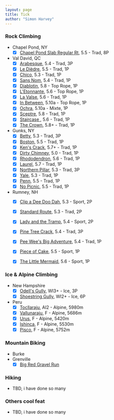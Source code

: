 ```yaml
---
layout: page
title: Tick
author: "Simon Harvey"
---
```


### Rock Climbing
* Chapel Pond, NY
  - [x] [Chapel Pond Slab Regular Rt](https://www.mountainproject.com/route/106411030/regular-route), 5.5 - Trad, 8P
* Val David, QC
  - [x] [Arabesque](https://www.mountainproject.com/route/108380035/arabesque), 5.4 - Trad, 3P
  - [x] [Le Dièdre](https://www.mountainproject.com/route/117360719/le-diedre), 5.5 - Trad, 1P
  - [x] [Chico](https://www.mountainproject.com/route/110523985/chico), 5.3 - Trad, 1P
  - [x] [Sans Nom](https://www.mountainproject.com/route/110523851/sans-nom), 5.4 - Trad, 1P
  - [x] [Diablotin](https://www.mountainproject.com/route/110524261/diablotin), 5.8 - Top Rope, 1P
  - [x] [L'Etonnante](https://www.mountainproject.com/route/110524282/letonnante), 5.6 - Top Rope, 1P
  - [x] [La Valse](https://www.mountainproject.com/route/108377855/la-valse), 5.6 - Trad, 1P
  - [x] [In Between](https://www.mountainproject.com/route/110524008/in-between), 5.10a - Top Rope, 1P
  - [x] [Ochra](https://www.mountainproject.com/route/108145859/ochra), 5.10a - Mixte, 1P
  - [x] [Sceptre](https://www.mountainproject.com/route/109006250/sceptre), 5.8 - Trad, 1P
  - [x] [Staircase ](https://www.mountainproject.com/route/108411431/staircase), 5.6 - Trad, 1P
  - [x] [The Crown](https://www.mountainproject.com/route/109194197/the-crown), 5.8+ - Trad, 1P
* Gunks, NY
  - [x] [Betty](https://www.mountainproject.com/route/105920873/betty), 5.3 - Trad, 3P
  - [x] [Boston](https://www.mountainproject.com/route/106031901/boston), 5.5 - Trad, 1P
  - [x] [Ken's Crack](https://www.mountainproject.com/route/105799779/kens-crack), 5.7+ - Trad, 1P
  - [x] [Dirty Chimney](https://www.mountainproject.com/route/106511488/dirty-chimney), 5.0 - Trad, 1P
  - [x] [Rhododendron](https://www.mountainproject.com/route/105810485/rhododendron), 5.6 - Trad, 1P
  - [x] [Laurel](https://www.mountainproject.com/route/105810464/laurel), 5.7 - Trad, 1P
  - [x] [Northern Pillar](https://www.mountainproject.com/route/105939747/northern-pillar), 5.3 - Trad, 3P
  - [x] [Yale](https://www.mountainproject.com/route/109149831/yale), 5.3 - Trad, 1P
  - [x] [Penn](https://www.mountainproject.com/route/113805195/penn), 5.5 - Trad, 1P
  - [x] [No Picnic](https://www.mountainproject.com/route/106133879/no-picnic), 5.5 - Trad, 1P
* Rumney, NH
  - [x] [Clip a Dee Doo Dah](https://www.mountainproject.com/route/105888037/clip-a-dee-doo-dah), 5.3 - Sport, 2P
  - [x] [Standard Route](https://www.mountainproject.com/route/106397749/standard-route), 5.3 - Trad, 2P
  - [x] [Lady and the Tramp](https://www.mountainproject.com/route/106057108/lady-and-the-tramp), 5.4 - Sport, 2P
  - [x] [Pine Tree Crack](https://www.mountainproject.com/route/106057097/pine-tree-crack), 5.4 - Trad, 3P
  - [x] [Pee Wee's Big Adventure](https://www.mountainproject.com/route/105966723/pee-wees-big-adventure), 5.4 - Trad, 1P
  - [x] [Piece of Cake](https://www.mountainproject.com/route/106491699/piece-of-cake), 5.5 - Sport, 1P
  - [x] [The Little Mermaid](https://www.mountainproject.com/route/106454898/the-little-mermaid), 5.6 - Sport, 1P


### Ice & Alpine Climbing
* New Hampshire
  - [x] [Odell's Gully](https://www.mountainproject.com/route/106449898/odells-gully), WI3+ - Ice, 3P
  - [x] [Shoestring Gully](https://www.mountainproject.com/route/106100769/shoestring-gully), WI2+ - Ice, 6P
* Peru
  - [x] [Tocllaraju](https://www.mountainproject.com/route/112083010/tocllaraju-northwest-ridge), AI2 - Alpine, 5980m
  - [x] [Vallunaraju](https://www.mountainproject.com/route/111929198/southwestern-route), F - Alpine, 5686m
  - [x] [Urus](https://www.mountainproject.com/route/106370657/southeast-slopes-to-east-ridge-urus-este-5420mts), F - Alpine, 5420m
  - [x] [Ishinca](https://www.mountainproject.com/route/106407702/ishinca-5530m-northwest-slopes), F - Alpine, 5530m
  - [x] [Pisco](https://www.mountainproject.com/route/106376347/pisco-normal-route), F - Alpine, 5752m

### Mountain Biking
* Burke
* Grenville
  - [x] [Big Red Gravel Run](https://www.bigredgravelrun.com/)

### Hiking
* TBD, i have done so many

### Others cool feat
* TBD, i have done so many
